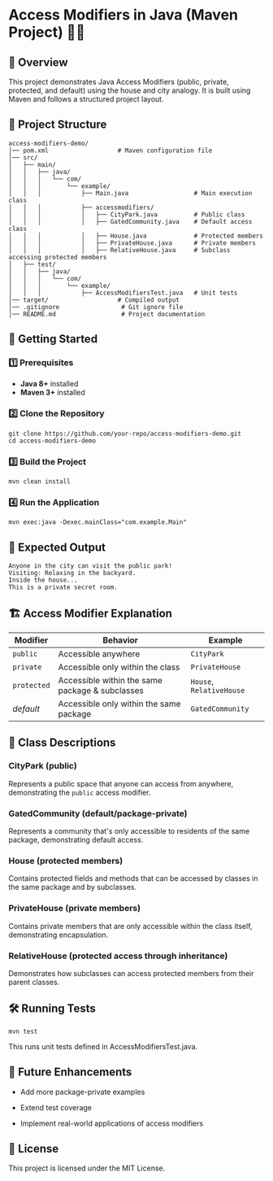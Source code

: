 # Access Modifiers in Java (Maven Project) 🏡🌆

## 📌 Overview

This project demonstrates Java Access Modifiers (public, private, protected, and default) using the house and city analogy. It is built using Maven and follows a structured project layout.

## 📂 Project Structure
```
access-modifiers-demo/
│── pom.xml                   # Maven configuration file
│── src/
│   ├── main/
│   │   ├── java/
│   │   │   └── com/
│   │   │       └── example/
│   │   │           ├── Main.java                  # Main execution class
│   │   │           ├── accessmodifiers/
│   │   │           │   ├── CityPark.java          # Public class
│   │   │           │   ├── GatedCommunity.java    # Default access class
│   │   │           │   ├── House.java             # Protected members
│   │   │           │   ├── PrivateHouse.java      # Private members
│   │   │           │   ├── RelativeHouse.java     # Subclass accessing protected members
│   ├── test/
│   │   ├── java/
│   │   │   └── com/
│   │   │       └── example/
│   │   │           ├── AccessModifiersTest.java   # Unit tests
│── target/                   # Compiled output
│── .gitignore                 # Git ignore file
│── README.md                  # Project documentation
```
## 🚀 Getting Started

### 1️⃣ Prerequisites
* **Java 8+** installed
* **Maven 3+** installed

### 2️⃣ Clone the Repository
```
git clone https://github.com/your-repo/access-modifiers-demo.git
cd access-modifiers-demo
```
### 3️⃣ Build the Project
```
mvn clean install
```
### 4️⃣ Run the Application
```
mvn exec:java -Dexec.mainClass="com.example.Main"
```
## 🎯 Expected Output
```
Anyone in the city can visit the public park!
Visiting: Relaxing in the backyard.
Inside the house...
This is a private secret room.
```
## 🏗️ Access Modifier Explanation
| Modifier | Behavior | Example |
|----------|----------|---------|
| `public` | Accessible anywhere | `CityPark` |
| `private` | Accessible only within the class | `PrivateHouse` |
| `protected` | Accessible within the same package & subclasses | `House`, `RelativeHouse` |
| *default* | Accessible only within the same package | `GatedCommunity` |

## 📝 Class Descriptions

### CityPark (public)
Represents a public space that anyone can access from anywhere, demonstrating the `public` access modifier.

### GatedCommunity (default/package-private)
Represents a community that's only accessible to residents of the same package, demonstrating default access.

### House (protected members)
Contains protected fields and methods that can be accessed by classes in the same package and by subclasses.

### PrivateHouse (private members)
Contains private members that are only accessible within the class itself, demonstrating encapsulation.

### RelativeHouse (protected access through inheritance)
Demonstrates how subclasses can access protected members from their parent classes.

## 🛠️ Running Tests
```
mvn test
```
This runs unit tests defined in AccessModifiersTest.java.

## 📌 Future Enhancements

- Add more package-private examples

- Extend test coverage

- Implement real-world applications of access modifiers

## 📜 License

This project is licensed under the MIT License.

